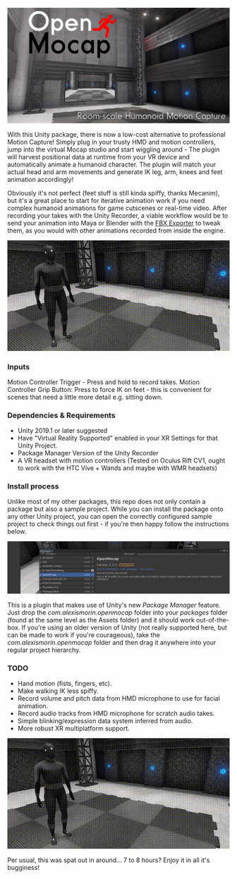 ![OpenMocap](images/header.png)

With this Unity package, there is now a low-cost alternative to professional Motion Capture! Simply plug in your trusty HMD and motion controllers, jump into the virtual Mocap studio and start wiggling around - The plugin will harvest positional data at runtime from your VR device and automatically animate a humanoid character. The plugin will match your actual head and arm movements and generate IK leg, arm, knees and feet animation accordingly! 

Obviously it's not perfect (feet stuff is still kinda spiffy, thanks Mecanim), but it's a great place to start for iterative animation work if you need complex humanoid animations for game cutscenes or real-time video. After recording your takes with the Unity Recorder, a viable workflow would be to send your animation into Maya or Blender with the [FBX Exporter](https://blogs.unity3d.com/2018/11/13/fbx-exporter-and-round-tripping-between-autodesk-3ds-max-autodesk-maya-and-unity/) to tweak them, as you would with other animations recorded from inside the engine.

![gif](images/gif.gif)

### Inputs
Motion Controller Trigger - Press and hold to record takes.
Motion Controller Grip Button: Press to force IK on feet - this is convenient for scenes that need a little more detail e.g. sitting down.

### Dependencies & Requirements
- Unity 2019.1 or later suggested
- Have "Virtual Reality Supported" enabled in your XR Settings for that Unity Project.
- Package Manager Version of the Unity Recorder
- A VR headset with motion controllers (Tested on Oculus Rift CV1, ought to work with the HTC Vive + Wands and maybe with WMR headsets)

### Install process

Unlike most of my other packages, this repo does not only contain a package but also a sample project. While you can install the package onto any other Unity project, you can open the correctly configured sample project to check things out first - if you're then happy follow the instructions below.

![packman](images/packman.png)

This is a plugin that makes use of Unity's new *Package Manager* feature. Just drop the *com.alexismorin.openmocap* folder into your *packages* folder (found at the same level as the Assets folder) and it should work out-of-the-box. If you're using an older version of Unity (not really supported here, but can be made to work if you're courageous), take the *com.alexismorin.openmocap* folder and then drag it anywhere into your regular project hierarchy.

### TODO
- Hand motion (fists, fingers, etc).
- Make walking IK less spiffy.
- Record volume and pitch data from HMD microphone to use for facial animation.
- Record audio tracks from HMD microphone for scratch audio takes.
- Simple blinking/expression data system inferred from audio.
- More robust XR multiplatform support.

![footer](images/footer.gif)

Per usual, this was spat out in around... 7 to 8 hours? Enjoy it in all it's bugginess!